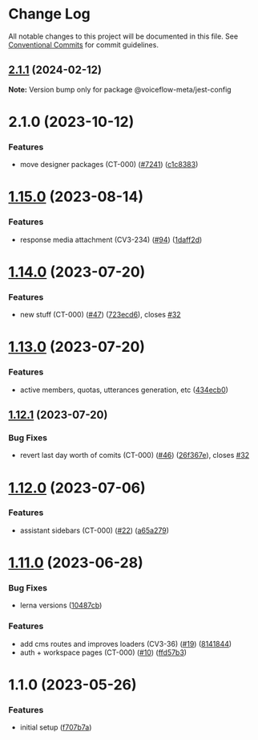 # Change Log

All notable changes to this project will be documented in this file.
See [Conventional Commits](https://conventionalcommits.org) for commit guidelines.

## [2.1.1](https://github.com/voiceflow/creator-app/compare/@voiceflow-meta/jest-config@2.1.0...@voiceflow-meta/jest-config@2.1.1) (2024-02-12)

**Note:** Version bump only for package @voiceflow-meta/jest-config

# 2.1.0 (2023-10-12)

### Features

* move designer packages (CT-000) ([#7241](https://github.com/voiceflow/creator-app/issues/7241)) ([c1c8383](https://github.com/voiceflow/creator-app/commit/c1c838399169f2e5a8163d9d5d01d377c3a86264))

# [1.15.0](https://github.com/voiceflow/frontend/compare/@voiceflow-meta/jest-config@1.14.0...@voiceflow-meta/jest-config@1.15.0) (2023-08-14)

### Features

* response media attachment (CV3-234) ([#94](https://github.com/voiceflow/frontend/issues/94)) ([1daff2d](https://github.com/voiceflow/frontend/commit/1daff2de081e11ce218a43e2ad124e3b38c7da2d))

# [1.14.0](https://github.com/voiceflow/frontend/compare/@voiceflow-meta/jest-config@1.12.1...@voiceflow-meta/jest-config@1.14.0) (2023-07-20)

### Features

* new stuff (CT-000) ([#47](https://github.com/voiceflow/frontend/issues/47)) ([723ecd6](https://github.com/voiceflow/frontend/commit/723ecd688833af5a3af549c68b1a949c1f733db1)), closes [#32](https://github.com/voiceflow/frontend/issues/32)

# [1.13.0](https://github.com/voiceflow/frontend/compare/@voiceflow-meta/jest-config@1.12.0...@voiceflow-meta/jest-config@1.13.0) (2023-07-20)

### Features

* active members, quotas, utterances generation, etc ([434ecb0](https://github.com/voiceflow/frontend/commit/434ecb05818743a37d566a2c91e5961a611648b4))

## [1.12.1](https://github.com/voiceflow/frontend/compare/@voiceflow-meta/jest-config@1.13.0...@voiceflow-meta/jest-config@1.12.1) (2023-07-20)

### Bug Fixes

* revert last day worth of comits (CT-000) ([#46](https://github.com/voiceflow/frontend/issues/46)) ([26f367e](https://github.com/voiceflow/frontend/commit/26f367e8f66e5d59de3e0d23f80bb40b6d2a6b05)), closes [#32](https://github.com/voiceflow/frontend/issues/32)

# [1.12.0](https://github.com/voiceflow/frontend/compare/@voiceflow-meta/jest-config@1.11.0...@voiceflow-meta/jest-config@1.12.0) (2023-07-06)

### Features

* assistant sidebars (CT-000) ([#22](https://github.com/voiceflow/frontend/issues/22)) ([a65a279](https://github.com/voiceflow/frontend/commit/a65a2798c58a57d28041fb5efd2cabe9a38d022b))

# [1.11.0](https://github.com/voiceflow/frontend/compare/@voiceflow-meta/jest-config@1.1.0...@voiceflow-meta/jest-config@1.11.0) (2023-06-28)

### Bug Fixes

* lerna versions ([10487cb](https://github.com/voiceflow/frontend/commit/10487cb152375530112422220996c1b879d84684))

### Features

* add cms routes and improves loaders (CV3-36) ([#19](https://github.com/voiceflow/frontend/issues/19)) ([8141844](https://github.com/voiceflow/frontend/commit/81418447e07ee16873945b3515b9083e961d18a8))
* auth + workspace pages (CT-000) ([#10](https://github.com/voiceflow/frontend/issues/10)) ([ffd57b3](https://github.com/voiceflow/frontend/commit/ffd57b321a0aa4c06a503126e3f85429cbdf7268))

# 1.1.0 (2023-05-26)

### Features

* initial setup ([f707b7a](https://github.com/voiceflow/frontend/commit/f707b7a1e4dd1e3856248638e196f3b0286b8c4b))

